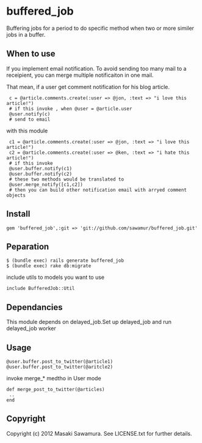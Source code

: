 # buffered_job

Buffering jobs for a period to do specific method when two or more similer jobs in 
a buffer.

## When to use

If you implement email notification. To avoid sending too many mail to a 
receipient, you can merge multiple notificaiton in one mail.

That mean, if a user get comment notification for his blog article.

```
 c = @article.comments.create(:user => @jon, :text => "i love this article!")
 # if this invoke , when @user = @article.user
 @user.notify(c)
 # send to email
```

with this module

```
 c1 = @article.comments.create(:user => @jon, :text => "i love this article!")
 c2 = @article.comments.create(:user => @ken, :text => "i hate this article!")
 # if this invoke
 @user.buffer.notify(c1)
 @user.buffer.notify(c2)
 # these two methods would be translated to
 @user.merge_notify([c1,c2])
 # then you can build other notification email with arryed comment objects
```


## Install

```Gemfile
gem 'buffered_job',:git => 'git://github.com/sawamur/buffered_job.git'
```


## Peparation

```
$ (bundle exec) rails generate buffered_job
$ (bundle exec) rake db:migrate
```


include utils to models you want to use

```
include BufferedJob::Util
```


## Dependancies

This module depends on delayed_job.Set up delayed_job and run delayed_job worker


## Usage

```
@user.buffer.post_to_twitter(@article1)
@user.buffer.post_to_twitter(@aritcle2)
``` 
 
invoke merge_* medtho in User mode

```
def merge_post_to_twitter(@articles)
 ..
end
```

 

## Copyright

Copyright (c) 2012 Masaki Sawamura. See LICENSE.txt for
further details.

